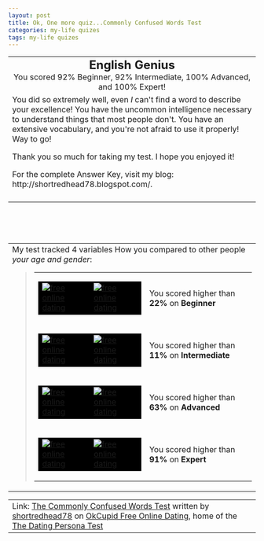 ```yaml
---
layout: post
title: Ok, One more quiz...Commonly Confused Words Test
categories: my-life quizes
tags: my-life quizes
---
```


  
<table cellpadding="20" align="center">  <tr> <td align="middle"><font size="5"><b>English Genius</b></font><br />You scored 92% Beginner, 92% Intermediate, 100% Advanced, and 100% Expert! </td></tr> <tr> <td>You did so extremely well, even <i>I</i> can't find a word to describe your excellence! You have the uncommon intelligence necessary to understand things that most people don't. You have an extensive vocabulary, and you're not afraid to use it properly! Way to go!  <p>Thank you so much for taking my test. I hope you enjoyed it! </p> <p>For the complete Answer Key, visit my blog: http://shortredhead78.blogspot.com/. </p></td></tr> <tr> <td align="middle"></td></tr></table>
<br />
<br />
<br />
<table cellpadding="20">  <tr> <td><span id="comparisonarea">My test tracked 4 variables How you compared to other people <i>your age and gender</i>:  <blockquote> <table cellspacing="4" cellpadding="0">  <tr> <td> <table cellspacing="1" cellpadding="0" bgcolor="black">  <tr> <td><a href="http://www.okcupid.com/"><img alt="free online dating" src="http://is1.okcupid.com/graphics/0.gif" border="0" /></a></td> <td><a href="http://www.okcupid.com/"><img alt="free online dating" src="http://is1.okcupid.com/graphics/0.gif" border="0" /></a></td></tr></table></td> <td>You scored higher than <b>22%</b> on <b>Beginner</b></td></tr> <tr> <td> <table cellspacing="1" cellpadding="0" bgcolor="black">  <tr> <td><a href="http://www.okcupid.com/"><img alt="free online dating" src="http://is1.okcupid.com/graphics/0.gif" border="0" /></a></td> <td><a href="http://www.okcupid.com/"><img alt="free online dating" src="http://is1.okcupid.com/graphics/0.gif" border="0" /></a></td></tr></table></td> <td>You scored higher than <b>11%</b> on <b>Intermediate</b></td></tr> <tr> <td> <table cellspacing="1" cellpadding="0" bgcolor="black">  <tr> <td><a href="http://www.okcupid.com/"><img alt="free online dating" src="http://is1.okcupid.com/graphics/0.gif" border="0" /></a></td> <td><a href="http://www.okcupid.com/"><img alt="free online dating" src="http://is1.okcupid.com/graphics/0.gif" border="0" /></a></td></tr></table></td> <td>You scored higher than <b>63%</b> on <b>Advanced</b></td></tr> <tr> <td> <table cellspacing="1" cellpadding="0" bgcolor="black">  <tr> <td><a href="http://www.okcupid.com/"><img alt="free online dating" src="http://is1.okcupid.com/graphics/0.gif" border="0" /></a></td> <td><a href="http://www.okcupid.com/"><img alt="free online dating" src="http://is1.okcupid.com/graphics/0.gif" border="0" /></a></td></tr></table></td> <td>You scored higher than <b>91%</b> on <b>Expert</b></td></tr></table></blockquote></span></td></tr></table>
<table cellpadding="20">  <tr> <td>Link: <a href="http://www.okcupid.com/tests/take?testid=14457200288064322170">The Commonly Confused Words Test</a> written by <a href="http://www.okcupid.com/profile?u=shortredhead78">shortredhead78</a> on <a href="http://www.okcupid.com">OkCupid Free Online Dating</a>, home of the <a href="http://www.okcupid.com/online.dating.persona.test">The Dating Persona Test</a></td></tr></table>